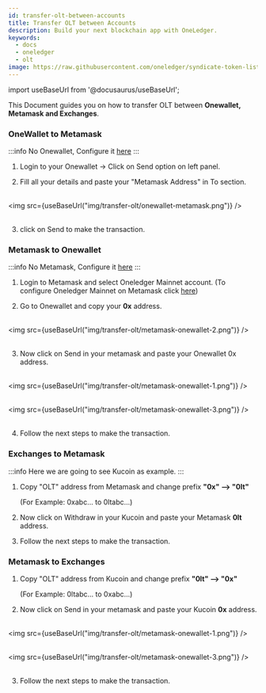 ```yaml
---
id: transfer-olt-between-accounts
title: Transfer OLT between Accounts
description: Build your next blockchain app with OneLedger.
keywords:
  - docs
  - oneledger
  - olt
image: https://raw.githubusercontent.com/oneledger/syndicate-token-list/master/logo.svg
---
```


import useBaseUrl from '@docusaurus/useBaseUrl';

This Document guides you on how to transfer OLT between **Onewallet, Metamask and Exchanges**.

### OneWallet to Metamask

:::info
No Onewallet, Configure it [here](/docs/develop/onewallet/hello)
:::

1. Login to your Onewallet -> Click on Send option on left panel.

2. Fill all your details and paste your "Metamask Address" in To section.<br/><br/>

<img src={useBaseUrl("img/transfer-olt/onewallet-metamask.png")} /><br/><br/>

3. click on Send to make the transaction.

### Metamask to Onewallet

:::info
No Metamask, Configure it [here](/docs/develop/metamask/hello)
:::

1. Login to Metamask and select Oneledger Mainnet account. (To configure Oneledger Mainnet on Metamask click [here](/docs/develop/metamask/config-oneledger-on-metamask))

2. Go to Onewallet and copy your **0x** address.<br/><br/>

<img src={useBaseUrl("img/transfer-olt/metamask-onewallet-2.png")} /><br/><br/>

3. Now click on Send in your metamask and paste your Onewallet 0x address.<br/><br/>

<img src={useBaseUrl("img/transfer-olt/metamask-onewallet-1.png")} /><br/><br/>

<img src={useBaseUrl("img/transfer-olt/metamask-onewallet-3.png")} /><br/><br/>

4. Follow the next steps to make the transaction.


### Exchanges to Metamask

:::info
Here we are going to see Kucoin as example.
:::

1. Copy "OLT" address from Metamask and change prefix **"0x" --> "0lt"**

   (For Example: 0xabc... to 0ltabc...)

2. Now click on Withdraw in your Kucoin and paste your Metamask **0lt** address.

3. Follow the next steps to make the transaction.

### Metamask to Exchanges

1. Copy "OLT" address from Kucoin and change prefix **"0lt" --> "0x"**

   (For Example: 0ltabc... to 0xabc...)

2. Now click on Send in your metamask and paste your Kucoin **0x** address.<br/><br/>

<img src={useBaseUrl("img/transfer-olt/metamask-onewallet-1.png")} /><br/><br/>

<img src={useBaseUrl("img/transfer-olt/metamask-onewallet-3.png")} /><br/><br/>

3. Follow the next steps to make the transaction.